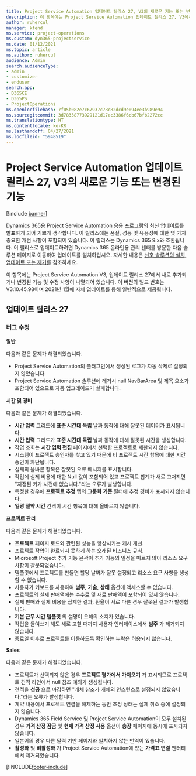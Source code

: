 ```yaml
---
title: Project Service Automation 업데이트 릴리스 27, V3의 새로운 기능 또는 변경된 기능
description: 이 항목에는 Project Service Automation 업데이트 릴리스 27, V3에서 사용할 수 있는 기능 및 수정 사항이 나열되어 있습니다.
author: ruhercul
manager: kfend
ms.service: project-operations
ms.custom: dyn365-projectservice
ms.date: 01/12/2021
ms.topic: article
ms.author: ruhercul
audience: Admin
search.audienceType:
- admin
- customizer
- enduser
search.app:
- D365CE
- D365PS
- ProjectOperations
ms.openlocfilehash: 7f05b082e7c67937c78c82dcd9e094ee3b989e94
ms.sourcegitcommit: 3d78338773929121d17ec3386f6cb67bfb2272cc
ms.translationtype: HT
ms.contentlocale: ko-KR
ms.lasthandoff: 04/27/2021
ms.locfileid: "5948519"
---
```

# <a name="whats-new-or-changed-in-project-service-automation-update-release-27-v3"></a>Project Service Automation 업데이트 릴리스 27, V3의 새로운 기능 또는 변경된 기능

[!include [banner](../includes/psa-now-project-operations.md)]

Dynamics 365용 Project Service Automation 응용 프로그램의 최신 업데이트를 발표하게 되어 기쁘게 생각합니다. 이 릴리스에는 품질, 성능 및 유용성에 대한 몇 가지 중요한 개선 사항이 포함되어 있습니다. 이 릴리스는 Dynamics 365 9.x와 호환됩니다. 이 릴리스로 업데이트하려면 Dynamics 365 온라인용 관리 센터를 방문한 다음 솔루션 페이지로 이동하여 업데이트를 설치하십시오. 자세한 내용은 [선호 솔루션의 설치, 업데이트 또는 제거](/power-platform/admin/install-remove-preferred-solution)를 참조하세요.

이 항목에는 Project Service Automation V3, 업데이트 릴리스 27에서 새로 추가되거나 변경된 기능 및 수정 사항이 나열되어 있습니다. 이 버전의 빌드 번호는 V3.10.45.98이며 2021년 1월에 자체 업데이트를 통해 일반적으로 제공됩니다.

## <a name="update-release-27"></a>업데이트 릴리스 27

### <a name="bug-fixes"></a>버그 수정

**일반**

다음과 같은 문제가 해결되었습니다.

- Project Service Automation의 플러그인에서 생성된 로그가 자동 삭제로 설정되지 않았습니다.
- Project Service Automation 솔루션에 레거시 null NavBarArea 및 제목 요소가 포함되어 있으므로 자동 업그레이드가 실패합니다.

**시간 및 경비**

다음과 같은 문제가 해결되었습니다.

- **시간 입력** 그리드에 **표준 시간대 독립** 날짜 동작에 대해 잘못된 데이터가 표시됩니다.
- **시간 입력** 그리드가 **표준 시간대 독립** 날짜 동작에 대해 잘못된 시간을 생성합니다.
- 작업 조회는 **시간 입력 편집** 페이지에서 선택한 프로젝트로 제한되지 않습니다.
- 시스템이 프로젝트 승인자를 찾고 있기 때문에 비 프로젝트 시간 항목에 대한 시간 승인이 차단됩니다.
- 실제의 올바른 항목은 잘못된 오류 메시지를 표시합니다.
- 작업에 실제 비용에 대한 Null 값이 포함되어 있고 프로젝트 합계가 새로 고쳐지면 "지정된 키가 사전에 없습니다."라는 오류가 발생합니다.
- 특정한 경우에 **프로젝트 추정** 탭의 **그룹화 기준** 필터에 추정 경비가 표시되지 않습니다.
- **일광 절약 시간** 간격이 시간 항목에 대해 올바르지 않습니다.

**프로젝트 관리**

다음과 같은 문제가 해결되었습니다.

- **프로젝트** 페이지 로드와 관련된 성능을 향상시키는 캐시 개선.
- 프로젝트 작업이 완료되지 못하게 하는 오래된 비즈니스 규칙.
- Microsoft Project 추가 기능 윤곽이 추가 기능의 일정을 따르지 않아 리소스 요구 사항이 잘못되었습니다.
- 템플릿에서 프로젝트를 만들면 할당 날짜가 잘못 설정되고 리소스 요구 사항을 생성할 수 없습니다.
- 사용자가 키보드를 사용하여 **범주**, **기술**, **상태** 옵션에 액세스할 수 없습니다.
- 프로젝트의 실제 판매액에는 수수료 및 재료 판매액이 포함되어 있지 않습니다.
- 실제 판매와 실제 비용을 집계한 결과, 환율이 서로 다른 경우 잘못된 결과가 발생합니다.
- **기본 근무 시간 템플릿** 의 설명이 오해의 소지가 있습니다.
- 작업을 들여쓰기 해도 새로 고칠 때까지 사용자 인터페이스에서 **범주** 가 제거되지 않습니다.
- 종료일 이후로 프로젝트를 이동하도록 확인하는 누락은 허용되지 않습니다.

**Sales**

다음과 같은 문제가 해결되었습니다.

- 프로젝트가 선택되지 않은 경우 **프로젝트 평가에서 가져오기** 가 표시되므로 프로젝트 견적 라인에서 null 참조 예외가 생성됩니다.
- 견적을 **성공** 으로 마감하면 "개체 참조가 개체의 인스턴스로 설정되지 않았습니다."라는 오류가 발생합니다.
- 계약 내용에서 프로젝트 연결을 해제하는 동안 조정 상태는 실제 취소 중에 설정되지 않습니다.
- Dynamics 365 Field Service 및 Project Service Automation이 모두 설치된 경우 **가격 산정 잠금** 및 **현재 가격 산정 사용** 옵션이 **송장** 페이지에 동시에 표시되지 않습니다.
- 일본어의 경우 다른 달력 기반 페이지와 일치하지 않는 번역이 있습니다.
- **활성화** 및 **비활성화** 가 Project Service Automation에 있는 **가격표 연결** 엔터티에서 제거되었습니다.


[!INCLUDE[footer-include](../includes/footer-banner.md)]